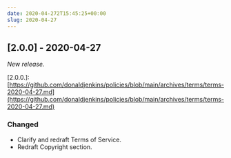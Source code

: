```yaml
---
date: 2020-04-272T15:45:25+00:00
slug: 2020-04-27
---
```


## [2.0.0] - 2020-04-27

_New release._

\[2.0.0.\]: [https://github.com/donaldjenkins/policies/blob/main/archives/terms/terms-2020-04-27.md](https://github.com/donaldjenkins/policies/blob/main/archives/terms/terms-2020-04-27.md)

### Changed

- Clarify and redraft Terms of Service.
- Redraft Copyright section.
